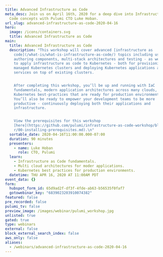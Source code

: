 ```yaml
---
title: Advanced Infrastructure as Code
meta_desc: Join us on April 16th, 2020 for a deep dive into Infrastructure as
  Code concepts with Pulumi CTO Luke Hoban.
url_slug: advanced-infrastructure-as-code-2020-04-16
hero:
  image: /icons/containers.svg
  title: Advanced Infrastructure as Code
main:
  title: Advanced Infrastructure as Code
  description: "This workshop will cover advanced [infrastructure as
    code](/what-is/what-is-infrastructure-as-code/) topics including using and
    authoring components, multi-stack architectures and testing - as well as how
    to apply infrastructure as code to Kubernetes - both for provisioning
    managed Kubernetes clusters and deploying Kubernetes applications and
    services on top of existing clusters.


    After completing this workshop, you’ll be up and running with IaC
    fundamentals, modern application architectures across many clouds, and
    Kubernetes best-practices that are ready for production environments.
    You’ll also be ready to empower your development teams to be more
    productive - continuously deploying both their applications and
    infrastructure.


    View the prerequisites for this workshop
    [here](https://github.com/pulumi/infrastructure-as-code-workshop/blob/maste\
    r/00-installing-prerequisites.md).\n"
  sortable_date: 2020-04-16T11:00:00.000-07:00
  duration: 90 minutes
  presenters:
    - name: Luke Hoban
      role: CTO, Pulumi
  learn:
    - Infrastructure as Code fundamentals.
    - Multi cloud architectures for moder applications.
    - Kubernetes best practices for production environments.
  datetime: THU APR 16, 2020 AT 11:00AM PDT
event_data: {}
form:
  hubspot_form_id: 65d9ad2f-df3f-4fde-ab63-b56535f0faf7
  gotowebinar_key: "6839023203910074382"
featured: false
pre_recorded: false
pulumi_tv: false
preview_image: /images/webinar/pulumi_workshop.jpg
unlisted: true
gated: true
type: webinars
external: false
block_external_search_index: false
aws_only: false
aliases:
  - /webinars/advanced-infrastructure-as-code-2020-04-16
---
```


